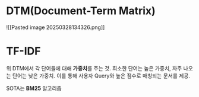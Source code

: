 # DTM(Document-Term Matrix)
![[Pasted image 20250328134326.png]]

# TF-IDF
위 DTM에서 각 단어들에 대해 **가중치**를 주는 것.
희소한 단어는 높은 가중치, 자주 나오는 단어는 낮은 가중치.
이를 통해 사용자 Query와 높은 점수로 매칭되는 문서를 제공.

SOTA는 **BM25** 알고리즘